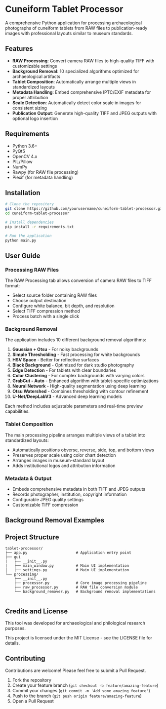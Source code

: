 # Cuneiform Tablet Processor

A comprehensive Python application for processing archaeological photographs of cuneiform tablets from RAW files to publication-ready images with professional layouts similar to museum standards.

## Features

- **RAW Processing**: Convert camera RAW files to high-quality TIFF with customizable settings
- **Background Removal**: 10 specialized algorithms optimized for archaeological artifacts
- **Tablet Composition**: Automatically arrange multiple views in standardized layouts
- **Metadata Handling**: Embed comprehensive IPTC/EXIF metadata for proper attribution
- **Scale Detection**: Automatically detect color scale in images for consistent sizing
- **Publication Output**: Generate high-quality TIFF and JPEG outputs with optional logo insertion

## Requirements

- Python 3.6+
- PyQt5
- OpenCV 4.x
- PIL/Pillow
- NumPy
- Rawpy (for RAW file processing)
- Piexif (for metadata handling)

## Installation

```bash
# Clone the repository
git clone https://github.com/yourusername/cuneiform-tablet-processor.git
cd cuneiform-tablet-processor

# Install dependencies
pip install -r requirements.txt

# Run the application
python main.py
```

## User Guide

### Processing RAW Files

The RAW Processing tab allows conversion of camera RAW files to TIFF format:

- Select source folder containing RAW files
- Choose output destination
- Configure white balance, bit depth, and resolution
- Select TIFF compression method
- Process batch with a single click

### Background Removal

The application includes 10 different background removal algorithms:

1. **Gaussian + Otsu** - For noisy backgrounds
2. **Simple Thresholding** - Fast processing for white backgrounds
3. **HSV Space** - Better for reflective surfaces
4. **Black Background** - Optimized for dark studio photography
5. **Edge Detection** - For tablets with clear boundaries
6. **Color Clustering** - For complex backgrounds with varying colors
7. **GrabCut - Auto** - Enhanced algorithm with tablet-specific optimizations
8. **Neural Network** - High-quality segmentation using deep learning
9. **Otsu Watershed** - Combines thresholding with contour refinement
10. **U-Net/DeepLabV3** - Advanced deep learning models

Each method includes adjustable parameters and real-time preview capabilities.

### Tablet Composition

The main processing pipeline arranges multiple views of a tablet into standardized layouts:

- Automatically positions obverse, reverse, side, top, and bottom views
- Preserves proper scale using color chart detection
- Arranges images in museum-standard layout
- Adds institutional logos and attribution information

### Metadata & Output

- Embeds comprehensive metadata in both TIFF and JPEG outputs
- Records photographer, institution, copyright information
- Configurable JPEG quality settings
- Customizable TIFF compression

## Background Removal Examples

## Project Structure

```
tablet-processor/
├── app.py                      # Application entry point
├── gui
|   ├── __init__.py
|   ├── main_window.py          # Main UI implementation
|   ├── settings.py             # Main UI implementation
└── processing/
    ├── __init__.py
    ├── processor.py            # Core image processing pipeline
    ├── raw_processor.py        # RAW file conversion module
    └── background_remover.py   # Background removal implementations
                 
```

## Credits and License

This tool was developed for archaeological and philological research purposes.

This project is licensed under the MIT License - see the LICENSE file for details.

## Contributing

Contributions are welcome! Please feel free to submit a Pull Request.

1. Fork the repository
2. Create your feature branch (`git checkout -b feature/amazing-feature`)
3. Commit your changes (`git commit -m 'Add some amazing feature'`)
4. Push to the branch (`git push origin feature/amazing-feature`)
5. Open a Pull Request
